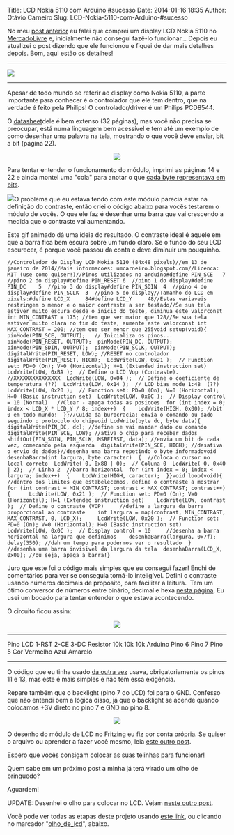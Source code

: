 Title: LCD Nokia 5110 com Arduino #sucesso
Date: 2014-01-16 18:35
Author: Otávio Carneiro
Slug: LCD-Nokia-5110-com-Arduino-#sucesso

No meu [post
anterior](http://umcarneiro.blogspot.com.br/2014/01/olho-de-lcd-com-arduino-e-nokia-5110.html)
eu falei que comprei um display LCD Nokia 5110 no
[MercadoLivre](http://lista.mercadolivre.com.br/_CustId_63284628) e,
inicialmente não consegui fazê-lo funcionar... Depois eu atualizei o
post dizendo que ele funcionou e fiquei de dar mais detalhes depois.
Bom, aqui estão os detalhes!

  -------------------------------------------------------------------------------------------------------------------------------------------------------------------------------------------------------------------- ----------------------------------------------------
  [![](http://3.bp.blogspot.com/-8QUIbj_YyRA/UtWvCIuIZyI/AAAAAAAABp4/KDuj33Txd5k/s320/datasheet_display.jpg)](http://3.bp.blogspot.com/-8QUIbj_YyRA/UtWvCIuIZyI/AAAAAAAABp4/KDuj33Txd5k/s1600/datasheet_display.jpg)
  -------------------------------------------------------------------------------------------------------------------------------------------------------------------------------------------------------------------- ----------------------------------------------------

Apesar de todo mundo se referir ao display como Nokia 5110, a parte
importante para conhecer é o controlador que ele tem dentro, que na
verdade é feito pela Philips! O controlador/driver é um Philips PCD8544.

O
[datasheet](https://www.sparkfun.com/datasheets/LCD/Monochrome/Nokia5110.pdf)dele
é bem extenso (32 páginas), mas você não precisa se preocupar, está numa
linguagem bem acessível e tem até um exemplo de como desenhar uma
palavra na tela, mostrando o que você deve enviar, bit a bit (página
22).

<div class="separator" style="clear: both; text-align: center;">

[![](http://1.bp.blogspot.com/-bUleByhxyds/UtiLyBQ_eyI/AAAAAAAABqQ/5IuDRRcXQP0/s1600/workspace.jpg)](http://1.bp.blogspot.com/-bUleByhxyds/UtiLyBQ_eyI/AAAAAAAABqQ/5IuDRRcXQP0/s1600/workspace.jpg)

</div>

Para tentar entender o funcionamento do módulo, imprimi as páginas 14 e
22 e ainda montei uma "cola" para anotar o que [cada byte representava
em
bits](http://www.mathsisfun.com/binary-decimal-hexadecimal-converter.html).

[![](http://3.bp.blogspot.com/-1we6VgeOeSU/UtiNTCYzewI/AAAAAAAABqc/hesLPDyWY1s/s1600/Contraste600.gif)](http://3.bp.blogspot.com/-1we6VgeOeSU/UtiNTCYzewI/AAAAAAAABqc/hesLPDyWY1s/s1600/Contraste600.gif)O
problema que eu estava tendo com este módulo parecia estar na definição
do contraste, então criei o código abaixo para vocês testarem o módulo
de vocês. O que ele faz é desenhar uma barra que vai crescendo a medida
que o contraste vai aumentando.

Este gif animado dá uma ideia do resultado. O contraste ideal é aquele
em que a barra fica bem escura sobre um fundo claro. Se o fundo do seu
LCD escurecer, é porque você passou da conta e deve diminuir um
pouquinho.

``` {style="background-color: #eeeeee; border: 1px dashed #999999; color: black; font-family: Andale Mono, Lucida Console, Monaco, fixed, monospace; font-size: 12px; line-height: 14px; overflow: auto; padding: 5px; width: 100%;"}
//Controlador de Display LCD Nokia 5110 (84x48 pixels)//em 13 de janeiro de 2014//Mais informacoes: umcarneiro.blogspot.com//Licenca: MIT (use como quiser!)//Pinos utilizados no arduino#define PIN_SCE   7  //pino 2 do display#define PIN_RESET 6  //pino 1 do display#define PIN_DC    5  //pino 3 do display#define PIN_SDIN  4  //pino 4 do display#define PIN_SCLK  3  //pino 5 do display//Tamanho do LCD em pixels:#define LCD_X     84#define LCD_Y     48//Estas variaveis restringem o menor e o maior contraste a ser testado//Se sua tela estiver muito escura desde o inicio do teste, diminua este valorconst int MIN_CONTRAST = 175; //tem que ser maior que 128//Se sua tela estiver muito clara no fim do teste, aumente este valorconst int MAX_CONTRAST = 200; //tem que ser menor que 255void setup(void){  pinMode(PIN_SCE, OUTPUT);   // Inicializa os pinos...  pinMode(PIN_RESET, OUTPUT);  pinMode(PIN_DC, OUTPUT);  pinMode(PIN_SDIN, OUTPUT);  pinMode(PIN_SCLK, OUTPUT);  digitalWrite(PIN_RESET, LOW); //RESET no controlador  digitalWrite(PIN_RESET, HIGH);  LcdWrite(LOW, 0x21 );  // Function set: PD=0 (On); V=0 (Horizontal); H=1 (Extended instruction set)  LcdWrite(LOW, 0xBA );  // Define o LCD Vop (Contraste). //XXXXXXXXXXXXXXX  LcdWrite(LOW, 0x04 );  // Define o coeficiente de temperatura (??)  LcdWrite(LOW, 0x14 );  // LCD bias mode 1:48  (??)  LcdWrite(LOW, 0x20 );  // Function set: PD=0 (On); V=0 (Horizontal); H=0 (Basic instruction set)  LcdWrite(LOW, 0x0C );  // Display control = 10 (Normal)   //Clear - apaga todas as posicoes  for (int index = 0; index < LCD_X * LCD_Y / 8; index++)  {    LcdWrite(HIGH, 0x00); //bit 0 em todo mundo!  }}//Cuida da burocracia: envia o comando ou dado seguindo o protocolo do chipvoid LcdWrite(byte dc, byte data){  digitalWrite(PIN_DC, dc); //define se vai mandar dado ou comando  digitalWrite(PIN_SCE, LOW); //ativa o chip para receber dados  shiftOut(PIN_SDIN, PIN_SCLK, MSBFIRST, data); //envia um bit de cada vez, comecando pela esquerda  digitalWrite(PIN_SCE, HIGH); //desativa o envio de dados}//desenha uma barra repetindo o byte informadovoid desenhaBarra(int largura, byte caracter)  {  //Coloca o cursor no local correto  LcdWrite( 0, 0x80 | 0);  // Coluna 0  LcdWrite( 0, 0x40 | 2);  // Linha 2  //barra horizontal  for (int index = 0; index < largura; index++)  {    LcdWrite(HIGH, caracter);  }}void loop(void){    //dentro dos limites que estabelecemos, define o contraste a mostrar  for (int contrast = MIN_CONTRAST; contrast < MAX_CONTRAST; contrast++)  {      LcdWrite(LOW, 0x21 );  // Function set: PD=0 (On); V=0 (Horizontal); H=1 (Extended instruction set)    LcdWrite(LOW, contrast );  // Define o contraste (VOP)     //define a largura da barra proporcional ao contraste    int largura = map(contrast, MIN_CONTRAST, MAX_CONTRAST, 0, LCD_X);     LcdWrite(LOW, 0x20 );  // Function set: PD=0 (On); V=0 (Horizontal); H=0 (Basic instruction set)    LcdWrite(LOW, 0x0C );  // Display control = 10     //desenha a barra horizontal na largura que definimos    desenhaBarra(largura, 0x7f);    delay(350); //dah um tempo para podermos ver o resultado  }   //desenha uma barra invisivel da largura da tela  desenhaBarra(LCD_X, 0x00); //ou seja, apaga a barra!}
```

Juro que este foi o código mais simples que eu consegui fazer! Enchi de
comentários para ver se conseguia torná-lo inteligível. Defini o
contraste usando números decimais de propósito, para facilitar a
leitura.  Tem um ótimo conversor de números entre binário, decimal e
hexa [nesta
página](http://www.mathsisfun.com/binary-decimal-hexadecimal-converter.html).
Eu usei um bocado para tentar entender o que estava acontecendo.

O circuito ficou assim:

<div class="separator" style="clear: both; text-align: center;">

[![](http://3.bp.blogspot.com/-wRDuhlxHnG8/UtiQeBTqTXI/AAAAAAAABqo/lkZDkaIlNR0/s1600/Nokia5110contraste_bb.png)](http://3.bp.blogspot.com/-wRDuhlxHnG8/UtiQeBTqTXI/AAAAAAAABqo/lkZDkaIlNR0/s1600/Nokia5110contraste_bb.png)

</div>

  ------------------ ------------------ ------------------ ------------------
  Pino LCD           1-RST              2-CE               3-DC
  Resistor           10k                10k                10k
  Arduino            Pino 6             Pino 7             Pino 5
  Cor                Vermelho           Azul               Amarelo
  ------------------ ------------------ ------------------ ------------------

O código que eu tinha usado [da outra
vez](http://umcarneiro.blogspot.com.br/2014/01/olho-de-lcd-com-arduino-e-nokia-5110.html)
usava, obrigatoriamente os pinos 11 e 13, mas este é mais simples e não
tem essa exigência.

Repare também que o backlight (pino 7 do LCD) foi para o GND. Confesso
que não entendi bem a lógica disso, já que o backlight se acende quando
colocamos +3V direto no pino 7 e GND no pino 8.

<div class="separator" style="clear: both; text-align: center;">

[![](http://1.bp.blogspot.com/-ffmalAX9QQk/UtiTyDy_Q2I/AAAAAAAABq0/5iEx3VaNDCY/s1600/foto_circuito_completo_nokia5110.jpg)](http://1.bp.blogspot.com/-ffmalAX9QQk/UtiTyDy_Q2I/AAAAAAAABq0/5iEx3VaNDCY/s1600/foto_circuito_completo_nokia5110.jpg)

</div>

O desenho do módulo de LCD no Fritzing eu fiz por conta própria. Se
quiser o arquivo ou aprender a fazer você mesmo, leia [este outro
post](http://umcarneiro.blogspot.com/2014/01/como-criar-um-componente-para-o-fritzing.html).

Espero que vocês consigam colocar as suas telinhas para funcionar!

Quem sabe em um próximo post a minha já terá virado um olho de
brinquedo?

Aguardem!

UPDATE: Desenhei o olho para colocar no LCD. Vejam [neste outro
post](http://umcarneiro.blogspot.com/2014/01/criando-um-bitmap-para-lcd-grafico.html).

Você pode ver todas as etapas deste projeto usando [este
link](http://umcarneiro.blogspot.com.br/search/label/olho_de_lcd), ou
clicando no marcador
"[olho\_de\_lcd](http://umcarneiro.blogspot.com.br/search/label/olho_de_lcd)",
abaixo.

